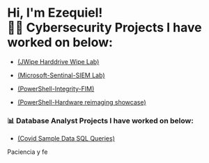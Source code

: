 <h1>Hi, I'm Ezequiel! <br/><a 

<h2>👨‍💻 Cybersecurity Projects I have worked on below:</h2>

  - [(JWipe Harddrive Wipe Lab)](https://github.com/Applepancakes/JWipe-Disk-Sanitization)

  - [(Microsoft-Sentinal-SIEM Lab)](https://github.com/Applepancakes/Microsoft-Sentinal-SIEM/blob/main/README.md)

  - [(PowerShell-Integrity-FIM)](https://github.com/Applepancakes/PowerShell-Integrity-FIM)

  - [(PowerShell-Hardware reimaging showcase)](https://github.com/Applepancakes/PS-Showcase/tree/main)



<h3>📊 Database Analyst Projects I have worked on below:</h3>

  - [(Covid Sample Data SQL Queries)](https://github.com/Applepancakes/SQL-Server-Queries-Covid-Sample-Data-)




 Paciencia y fe


<!--


Here are some ideas to get you started:

- 🔭 I’m currently working on ...
- 🌱 I’m currently learning ...
- 👯 I’m looking to collaborate on ...
- 🤔 I’m looking for help with ...
- 💬 Ask me about ...
- 📫 How to reach me: ...
- 😄 Pronouns: ...
- ⚡ Fun fact: ...
-->
